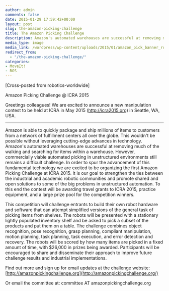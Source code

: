 ```yaml
---
author: admin
comments: false
date: 2015-01-29 17:59:42+00:00
layout: post
slug: the-amazon-picking-challenge
title: The Amazon Picking Challenge
description: Amazon's automated warehouses are successful at removing much of the walking and searching for items within a warehouse. However, commercially viable automated picking in unstructured environments still remains a difficultc challenge. In order to spur the advancement of this fundamental technology we are excited to be organizing the first Amazon Picking Challenge at ICRA 2015.
media_type: image
media_link: /wordpress/wp-content/uploads/2015/01/amazon_pick_banner_robot.png
redirect_from:
  - "/the-amazon-picking-challenge/"
categories:
- MoveIt!
- ROS
---
```


[Cross-posted from robotics-worldwide]

Amazon Picking Challenge @ ICRA 2015

Greetings colleagues! We are excited to announce a new manipulation contest
to be held at ICRA in May 2015 (http://icra2015.org) in Seattle, WA, USA.

------------------

Amazon is able to quickly package and ship millions of items to customers
from a network of fulfillment centers all over the globe. This wouldn't be
possible without leveraging cutting-edge advances in technology. Amazon's
automated warehouses are successful at removing much of the walking and
searching for items within a warehouse. However, commercially viable
automated picking in unstructured environments still remains a difficult
challenge. In order to spur the advancement of this fundamental technology
we are excited to be organizing the first Amazon Picking Challenge at ICRA
2015. It is our goal to strengthen the ties between the industrial and
academic robotic communities and promote shared and open solutions to some
of the big problems in unstructured automation. To this end the contest
will be awarding travel grants to ICRA 2015, practice equipment, and a
large prize pool for the competition winners.

This competition will challenge entrants to build their own robot hardware
and software that can attempt simplified versions of the general task of
picking items from shelves. The robots will be presented with a stationary
lightly populated inventory shelf and be asked to pick a subset of the
products and put them on a table. The challenge combines object
recognition, pose recognition, grasp planning, compliant manipulation,
motion planning, task planning, task execution, and error detection and
recovery. The robots will be scored by how many items are picked in a fixed
amount of time, with $26,000 in prizes being awarded. Participants will be
encouraged to share and disseminate their approach to improve future
challenge results and industrial implementations.

Find out more and sign up for email updates at the challenge website: [http://amazonpickingchallenge.org](http://amazonpickingchallenge.org/)

Or email the committee at: committee AT amazonpickingchallenge.org
